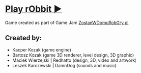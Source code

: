 # [Play rObbit ▶](https://kacperkozak.github.io/rObbit-game/)

Game created as part of Game Jam [ZostanWDomuRobGry.pl](https://zostanwdomurobgry.pl/)

## Created by:

- Kacper Kozak (game engine)
- Bartosz Kozak (game 3D renderer, level design, 3D graphic)
- Maciek Wierzejski | Redhatto (design, 3D, video and artwork)
- Leszek Karczewski | DamnDog (sounds and music)
